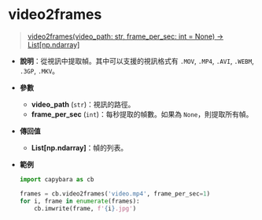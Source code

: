 # video2frames

> [video2frames(video_path: str, frame_per_sec: int = None) -> List[np.ndarray]](https://github.com/DocsaidLab/Capybara/blob/975d62fba4f76db59e715c220f7a2af5ad8d050e/capybara/vision/videotools/video2frames.py#L19)

- **說明**：從視訊中提取幀。其中可以支援的視訊格式有 `.MOV`, `.MP4`, `.AVI`, `.WEBM`, `.3GP`, `.MKV`。

- **參數**

  - **video_path** (`str`)：視訊的路徑。
  - **frame_per_sec** (`int`)：每秒提取的幀數。如果為 `None`，則提取所有幀。

- **傳回值**

  - **List[np.ndarray]**：幀的列表。

- **範例**

  ```python
  import capybara as cb

  frames = cb.video2frames('video.mp4', frame_per_sec=1)
  for i, frame in enumerate(frames):
      cb.imwrite(frame, f'{i}.jpg')
  ```
